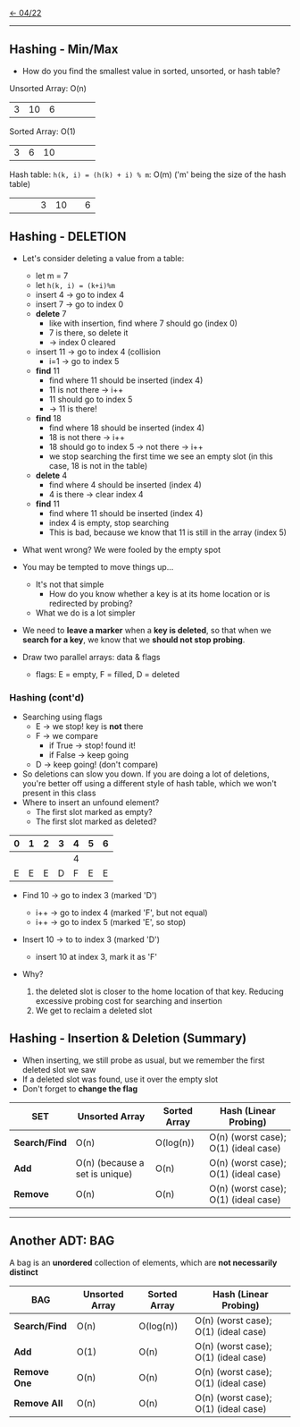 [\<- 04/22](04-22.md)

---

## Hashing - Min/Max

- How do you find the smallest value in sorted, unsorted, or hash table?

Unsorted Array: O(n)

| | | | | | | |
|-|-|-|-|-|-|-|
|3|10|6| | | | |

Sorted Array: O(1)

| | | | | | | |
|-|-|-|-|-|-|-|
|3|6|10| | | | |

Hash table: `h(k, i) = (h(k) + i) % m`: O(m) ('m' being the size of the hash table)

| | | | | | | |
|-|-|-|-|-|-|-|
| | | |3|10| |6|

## Hashing - DELETION

- Let's consider deleting a value from a table:
	- let m = 7
	- let `h(k, i) = (k+i)%m`
	- insert 4 -> go to index 4
	- insert 7 -> go to index 0
	- **delete** 7
		- like with insertion, find where 7 should go (index 0)
		- 7 is there, so delete it
		- -> index 0 cleared
	- insert 11 -> go to index 4 (collision
		- i=1 -> go to index 5
	- **find** 11
		- find where 11 should be inserted (index 4)
		- 11 is not there -> i++
		- 11 should go to index 5
		- -> 11 is there!
	- **find** 18
		- find where 18 should be inserted (index 4)
		- 18 is not there -> i++
		- 18 should go to index 5 -> not there -> i++
		- we stop searching the first time we see an empty slot (in this case, 18 is not in the table)
	- **delete** 4
		- find where 4 should be inserted (index 4)
		- 4 is there -> clear index 4
	- **find** 11
		- find where 11 should be inserted (index 4)
		- index 4 is empty, stop searching
		- This is bad, because we know that 11 is still in the array (index 5)

- What went wrong? We were fooled by the empty spot
- You may be tempted to move things up...
	- It's not that simple
		- How do you know whether a key is at its home location or is redirected by probing?
	- What we do is a lot simpler
- We need to **leave a marker** when a **key is deleted**, so that when we **search for a key**, we know that we **should not stop probing**.
- Draw two parallel arrays: data & flags
	- flags: E = empty, F = filled, D = deleted

### Hashing (cont'd)

- Searching using flags
	- E -> we stop! key is **not** there
	- F -> we compare
		- if True -> stop! found it!
		- if False -> keep going
	- D -> keep going! (don't compare)
- So deletions can slow you down. If you are doing a lot of deletions, you're better off using a different style of hash table, which we won't present in this class
- Where to insert an unfound element?
	- The first slot marked as empty?
	- The first slot marked as deleted?

|0|1|2|3|4|5|6|
|-|-|-|-|-|-|-|
| | | | |4| | |
|E|E|E|D|F|E|E|

- Find 10 -> go to index 3 (marked 'D')
	- i++ -> go to index 4 (marked 'F', but not equal)
	- i++ -> go to index 5 (marked 'E', so stop)
- Insert 10 -> to to index 3 (marked 'D')
	- insert 10 at index 3, mark it as 'F'

- Why?
	1. the deleted slot is closer to the home location of that key. Reducing excessive probing cost for searching and insertion
	2. We get to reclaim a deleted slot

## Hashing - Insertion & Deletion (Summary)

- When inserting, we still probe as usual, but we remember the first deleted slot we saw
- If a deleted slot was found, use it over the empty slot
- Don't forget to **change the flag**

|SET|Unsorted Array|Sorted Array|Hash (Linear Probing)|
|---|--------------|------------|---------------------|
|**Search/Find**|O(n)|O(log(n))|O(n) (worst case); O(1) (ideal case)|
|**Add**|O(n) (because a set is unique)|O(n)|O(n) (worst case); O(1) (ideal case)|
|**Remove**|O(n)|O(n)|O(n) (worst case); O(1) (ideal case)|

---

## Another ADT: BAG

A bag is an **unordered** collection of elements, which are **not necessarily distinct**

|BAG|Unsorted Array|Sorted Array|Hash (Linear Probing)|
|---|--------------|------------|---------------------|
|**Search/Find**|O(n)|O(log(n))|O(n) (worst case); O(1) (ideal case)|
|**Add**|O(1)|O(n)|O(n) (worst case); O(1) (ideal case)|
|**Remove One**|O(n)|O(n)|O(n) (worst case); O(1) (ideal case)|
|**Remove All**|O(n)|O(n)|O(n) (worst case); O(1) (ideal case)|

